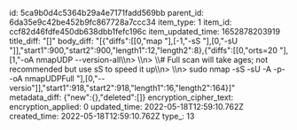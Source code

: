 id: 5ca9b0d4c5364b29a4e7171fadd569bb
parent_id: 6da35e9c42be452b9fc867728a7ccc34
item_type: 1
item_id: ccf82d46fdfe450db638dbb1fefc196c
item_updated_time: 1652878203919
title_diff: "[]"
body_diff: "[{\"diffs\":[[0,\"map \"],[-1,\"-sS \"],[0,\"-sU \"]],\"start1\":900,\"start2\":900,\"length1\":12,\"length2\":8},{\"diffs\":[[0,\"orts=20 \"],[1,\"-oA nmapUDP --version-all\\\n> \\\n> \\\\# Full scan will take ages; not recommended but use sS to speed it up\\\n> \\\n> sudo nmap -sS -sU -A -p- -oA nmapUDPFull \"],[0,\"--versio\"]],\"start1\":918,\"start2\":918,\"length1\":16,\"length2\":164}]"
metadata_diff: {"new":{},"deleted":[]}
encryption_cipher_text: 
encryption_applied: 0
updated_time: 2022-05-18T12:59:10.762Z
created_time: 2022-05-18T12:59:10.762Z
type_: 13